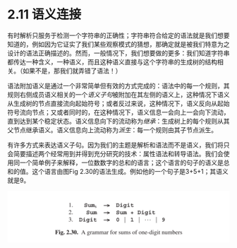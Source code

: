 # 2.11 语义连接

有时解析只服务于检测一个字符串的正确性；字符串符合给定的语法就是我们想要知道的，例如因为它证实了我们某些观察模式的猜想，那确定就是被我们特意为之设计的语法正确描述的。然而，一般情况下，我们想要做的更多：我们知道字符串都传达一种含义，一种语义，而且这种语义直接与这个字符串的生成树的结构相关。（如果不是，那我们就弄错了语法！）

语法附加语义是通过一个非常简单但有效的方式完成的：语法中的每一个规则，其规则右侧成员语义相关的一个*语义子句*被附加在其左侧的语义上，这种情况下语义从生成树的节点直接流向起始符号；或者反过来说，这种情况下，语义反向从起始符号流向节点；又或者同时的，在这种情况下，语义信息一会向上一会向下流动，直到达到某个稳定状态。语义信息向下的流动称为*继承*：生成树上的每个规则从其父节点继承语义。语义信息向上流动称为*派生*：每一个规则由其子节点派生。

有许多方式来表达语义子句。因为我们的主题是解析和语法而不是语义，我们将只会简要描述两个经常用到并得到充分研究的技术：属性语法和转导语法。我们会使用同一个简单例子来解释，一位数数字的总和的语言；这个语言的句子的语义是总和的值。这个语言由图Fig 2.30的语法生成。例如他的一个句子是3+5+1；其语义就是9。

![图1 Fig2.30](../../img/2.11_1-Fig.2.30.png)
